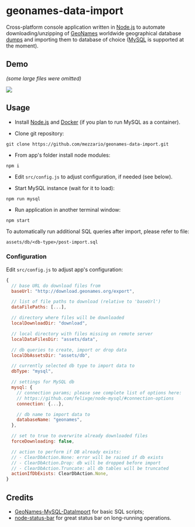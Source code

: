 # geonames-data-import

Cross-platform console application written in [Node.js](https://nodejs.org/) to automate downloading/unzipping of [GeoNames](http://www.geonames.org/) worldwide geographical database [dumps](http://download.geonames.org/export/dump/) and importing them to database of choice ([MySQL](https://www.mysql.com/) is supported at the moment).

## Demo

_(some large files were omitted)_

![](https://cloud.githubusercontent.com/assets/2454284/9860210/5cecea10-5b33-11e5-953b-bc0929beb92f.gif)

## Usage

* Install [Node.js](https://nodejs.org/en/download/) and [Docker](https://www.docker.com/products/docker-desktop) (if you plan to run MySQL as a container).

* Clone git repository:
```
git clone https://github.com/mezzario/geonames-data-import.git
```
* From app's folder install node modules:
```
npm i
```
* Edit `src/config.js` to adjust configuration, if needed (see below).

* Start MySQL instance (wait for it to load):
```
npm run mysql
```

* Run application in another terminal window:
```
npm start
```

To automatically run additional SQL queries after import, please refer to file:
```
assets/db/<db-type>/post-import.sql
```

### Configuration

Edit `src/config.js` to adjust app's configuration:

```js
{
  // base URL do download files from
  baseUrl: "http://download.geonames.org/export",

  // list of file paths to download (relative to 'baseUrl')
  dataFilePaths: [...],

  // directory where files will be downloaded
  localDownloadDir: "download",

  // local directory with files missing on remote server
  localDataFilesDir: "assets/data",

  // db queries to create, import or drop data
  localDbAssetsDir: "assets/db",

  // currently selected db type to import data to
  dbType: "mysql",

  // settings for MySQL db
  mysql: {
    // connection params; please see complete list of options here:
    // https://github.com/felixge/node-mysql/#connection-options
    connection: {...},

    // db name to import data to
    databaseName: "geonames",
  },

  // set to true to overwrite already downloaded files
  forceDownloading: false,

  // action to perform if DB already exists:
  // - ClearDbAction.None: error will be raised if db exists
  // - ClearDbAction.Drop: db will be dropped before import
  // - ClearDbAction.Truncate: all db tables will be truncated
  actionIfDbExists: ClearDbAction.None,
}
```

## Credits

* [GeoNames-MySQL-DataImport](https://github.com/codigofuerte/GeoNames-MySQL-DataImport) for basic SQL scripts;
* [node-status-bar](https://github.com/gagle/node-status-bar) for great status bar on long-running operations.

